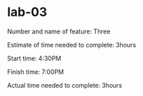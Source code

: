 # lab-03

Number and name of feature: Three

Estimate of time needed to complete: 3hours

Start time: 4:30PM

Finish time: 7:00PM

Actual time needed to complete: 3hours